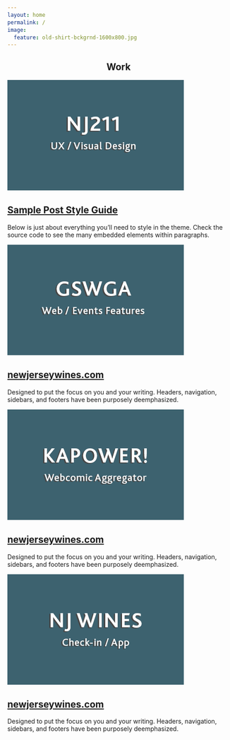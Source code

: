 ```yaml
---
layout: home
permalink: /
image:
  feature: old-shirt-bckgrnd-1600x800.jpg
---
```


<h2 style="text-align:center;">Work</h2>
<div class="tiles">
<div class="tile">
   <a href="portfolio/NJ211" title="NJ211" class="post-teaser"><img src="images/nj211-logo.gif" alt="teaser" itemprop="image" />
    </a>
  <h2 class="post-title" itemprop="name"><a href="portfolio/NJ211">Sample Post Style Guide</a></h2>
  <p class="post-excerpt" itemprop="description">Below is just about everything you’ll need to style in the theme. Check the source code to see the many embedded elements within paragraphs.</p>
</div><!-- /.tile -->

<div class="tile">
  <a href="portfolio/GSWGA" title="GSWGA" class="post-teaser"><img src="images/GSWGA-logo.gif" alt="teaser" itemprop="image" />
    </a>
  <h2 class="post-title" itemprop="name"><a href="portfolio/GSWGA">newjerseywines.com</a></h2>
  <p class="post-excerpt">Designed to put the focus on you and your writing. Headers, navigation, sidebars, and footers have been purposely deemphasized.</p>
</div><!-- /.tile -->

<div class="tile">
  <a href="portfolio/GSWGA" title="GSWGA" class="post-teaser"><img src="images/KAPOWER-logo.gif" alt="teaser" itemprop="image" />
    </a>
  <h2 class="post-title" itemprop="name"><a href="portfolio/GSWGA">newjerseywines.com</a></h2>
  <p class="post-excerpt">Designed to put the focus on you and your writing. Headers, navigation, sidebars, and footers have been purposely deemphasized.</p>
</div><!-- /.tile -->
<div class="tile">
  <a href="portfolio/GSWGA" title="GSWGA" class="post-teaser"><img src="images/NJWINES-logo.gif" alt="teaser" itemprop="image" />
    </a>
  <h2 class="post-title" itemprop="name"><a href="portfolio/GSWGA">newjerseywines.com</a></h2>
  <p class="post-excerpt">Designed to put the focus on you and your writing. Headers, navigation, sidebars, and footers have been purposely deemphasized.</p>
</div><!-- /.tile -->


</div><!-- /.tiles -->
